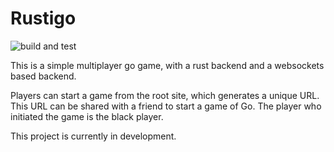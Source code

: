 # Rustigo

![build and test](https://github.com/j16r/rustigo/actions/workflows/rust.yml/badge.svg)

This is a simple multiplayer go game, with a rust backend and a websockets based backend.

Players can start a game from the root site, which generates a unique URL. This
URL can be shared with a friend to start a game of Go. The player who initiated
the game is the black player.

This project is currently in development.
